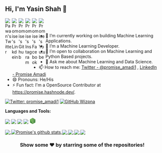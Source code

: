 
## Hi, I'm Yasin Shah 👋

<a href="https://twitter.com/YasinShah9598">
  <img align="left" alt="Pawan's Twitter" width="22px" src="https://cdn.jsdelivr.net/npm/simple-icons@v3/icons/twitter.svg" />
</a>
<a href="https://www.linkedin.com/in/yasin-shah-139970141/">
  <img align="left" alt="Promise's Linkdein" width="22px" src="https://cdn.jsdelivr.net/npm/simple-icons@v3/icons/linkedin.svg" />
</a>
<a href="https://github.com/Yasin-Shah">
  <img align="left" alt="Promise's Github" width="22px" src="https://cdn.jsdelivr.net/npm/simple-icons@v3/icons/github.svg" />
</a>
<a href="https://instagram.com/imyasinshah">
  <img align="left" alt="Promise's Instagram" width="22px" src="https://cdn.jsdelivr.net/npm/simple-icons@v3/icons/instagram.svg" />
</a>
<a href="https://www.facebook.com/yaseen.shah.9275439">
  <img align="left" alt="Promise's Facebook" width="22px" src="https://cdn.jsdelivr.net/npm/simple-icons@v3/icons/facebook.svg" />
</a>
<a href="https://medium.com/@YasinShah">
  <img align="left" alt="Promise's Youtube" width="22px" src="https://cdn.jsdelivr.net/npm/simple-icons@3.6.0/icons/medium.svg" />
</a>

<br/>
<br/>



- 🔭 I’m currently working on building Machine Learning Applications.
- 🌱 I’m a Machine Learning Developer.
- 👯 I’m open to collaboration on Machine Learning and Python Based projects.
- 💬 Ask me about Machine Learning and Data Science.
- 📫 How to reach me: [Twitter - @promise_amadi1](https://twitter.com/YasinShah9598) , [LinkedIn - Promise Amadi](https://www.linkedin.com/in/yasin-shah-139970141/)
- 😄 Pronouns: He/His
- ⚡ Fun fact: I'm a OpenSource Contributor at https://promise.hashnode.dev/.

[![Twitter: promise_amadi1](https://img.shields.io/twitter/follow/promise_amadi1?style=social)](https://twitter.com/YasinShah9598)
[![GitHub Wizpna](https://img.shields.io/github/followers/Wizpna?label=follow&style=social)](https://github.com/Yasin-Shah)


**Languages and Tools:**  

<code><img height="20" src="https://raw.githubusercontent.com/github/explore/80688e429a7d4ef2fca1e82350fe8e3517d3494d/topics/flutter/python.png"></code>
<code><img height="20" src="https://raw.githubusercontent.com/github/explore/80688e429a7d4ef2fca1e82350fe8e3517d3494d/topics/dart/java.png"></code>
<code><img height="20" src="https://raw.githubusercontent.com/github/explore/80688e429a7d4ef2fca1e82350fe8e3517d3494d/topics/android/r.png"></code>
<code><img height="20" src="https://denolib.github.io/high-res-deno-logo/deno_hr.png"></code>
<code><img height="20" src="https://raw.githubusercontent.com/github/explore/80688e429a7d4ef2fca1e82350fe8e3517d3494d/topics/nodejs/nodejs.png"></code>    

<a href="https://github.com/Yasin-Shah">
  <img align="center" src="https://github-readme-stats.vercel.app/api/top-langs/?username=Wizpna&theme=light&hide_langs_below=1" />
</a>
<a href="https://github.com/Yasin-Shah">
 <img align="center" src="https://github-readme-stats.vercel.app/api?username=Wizpna&show_icons=true&theme=light&line_height=27" alt="Promise's github stats"/>
</a>
<a href="https://github.com/Yasin-Shah">
  <img align="center" src="https://github-readme-stats.vercel.app/api/pin/?username=Wizpna&repo=github_with_graphQL&theme=light" />

</a>
<a href="https://github.com/Wizpna/online_radio">
 <img align="center" src="https://github-readme-stats.vercel.app/api/pin/?username=Wizpna&repo=online_radio&theme=light" />
</a>

<a href="https://github.com/Wizpna/flutter_and_cloudinary">
  <img align="center" src="https://github-readme-stats.vercel.app/api/pin/?username=Wizpna&repo=flutter_and_cloudinary&theme=light" />

</a>
<a href="https://github.com/Wizpna/payment_app">
 <img align="center" src="https://github-readme-stats.vercel.app/api/pin/?username=Wizpna&repo=payment_app&theme=light" />
</a>

<div align="center">

### Show some ❤️ by starring some of the repositories!

</div>
